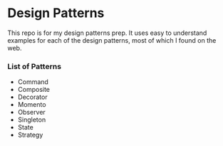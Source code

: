 Design Patterns
====

This repo is for my design patterns prep. It uses easy to understand examples for each of the design patterns, most of which I found on the web. 

### List of Patterns

- Command
- Composite
- Decorator
- Momento
- Observer
- Singleton
- State
- Strategy

